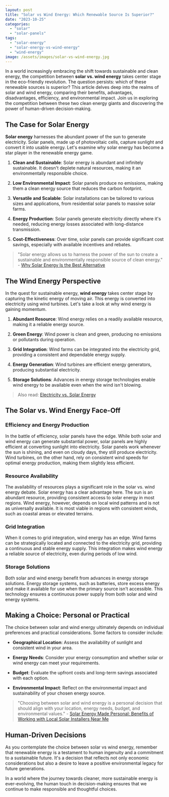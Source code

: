 ```yaml
---
layout: post
title: "Solar vs Wind Energy: Which Renewable Source Is Superior?"
date: "2023-10-25"
categories: 
  - "solar"
  - "solar-panels"
tags: 
  - "solar-energy"
  - "solar-energy-vs-wind-energy"
  - "wind-energy"
image: /assets/images/solar-vs-wind-energy.jpg
---
```


In a world increasingly embracing the shift towards sustainable and clean energy, the competition between **solar vs. wind energy** takes center stage in the eco-friendly revolution. The question persists: which of these renewable sources is superior? This article delves deep into the realms of solar and wind energy, comparing their benefits, advantages, disadvantages, efficiency, and environmental impact. Join us in exploring the competition between these two clean energy giants and discovering the power of human-driven decision-making.

## The Case for Solar Energy

**Solar energy** harnesses the abundant power of the sun to generate electricity. Solar panels, made up of photovoltaic cells, capture sunlight and convert it into usable energy. Let's examine why solar energy has become a star player in the renewable energy game.

1. **Clean and Sustainable**: Solar energy is abundant and infinitely sustainable. It doesn't deplete natural resources, making it an environmentally responsible choice.

3. **Low Environmental Impact**: Solar panels produce no emissions, making them a clean energy source that reduces the carbon footprint.

5. **Versatile and Scalable**: Solar installations can be tailored to various sizes and applications, from residential solar panels to massive solar farms.

7. **Energy Production**: Solar panels generate electricity directly where it's needed, reducing energy losses associated with long-distance transmission.

9. **Cost-Effectiveness**: Over time, solar panels can provide significant cost savings, especially with available incentives and rebates.

> "Solar energy allows us to harness the power of the sun to create a sustainable and environmentally responsible source of clean energy." - [Why Solar Energy Is the Best Alternative](/why-solar-energy-is-the-best-alternative/)

## The Wind Energy Perspective

In the quest for sustainable energy, **wind energy** takes center stage by capturing the kinetic energy of moving air. This energy is converted into electricity using wind turbines. Let's take a look at why wind energy is gaining momentum.

1. **Abundant Resource**: Wind energy relies on a readily available resource, making it a reliable energy source.

3. **Green Energy**: Wind power is clean and green, producing no emissions or pollutants during operation.

5. **Grid Integration**: Wind farms can be integrated into the electricity grid, providing a consistent and dependable energy supply.

7. **Energy Generation**: Wind turbines are efficient energy generators, producing substantial electricity.

9. **Storage Solutions**: Advances in energy storage technologies enable wind energy to be available even when the wind isn't blowing.

> Also read: [Electricity vs. Solar Energy](/electricity-vs-solar-energy/)

## The Solar vs. Wind Energy Face-Off

### Efficiency and Energy Production

In the battle of efficiency, solar panels have the edge. While both solar and wind energy can generate substantial power, solar panels are highly efficient at converting sunlight into electricity. Solar panels work whenever the sun is shining, and even on cloudy days, they still produce electricity. Wind turbines, on the other hand, rely on consistent wind speeds for optimal energy production, making them slightly less efficient.

### Resource Availability

The availability of resources plays a significant role in the solar vs. wind energy debate. Solar energy has a clear advantage here. The sun is an abundant resource, providing consistent access to solar energy in most regions. Wind energy, however, depends on local wind patterns and is not as universally available. It is most viable in regions with consistent winds, such as coastal areas or elevated terrains.

### Grid Integration

When it comes to grid integration, wind energy has an edge. Wind farms can be strategically located and connected to the electricity grid, providing a continuous and stable energy supply. This integration makes wind energy a reliable source of electricity, even during periods of low wind.

### Storage Solutions

Both solar and wind energy benefit from advances in energy storage solutions. Energy storage systems, such as batteries, store excess energy and make it available for use when the primary source isn't accessible. This technology ensures a continuous power supply from both solar and wind energy systems.

## Making a Choice: Personal or Practical

The choice between solar and wind energy ultimately depends on individual preferences and practical considerations. Some factors to consider include:

- **Geographical Location**: Assess the availability of sunlight and consistent wind in your area.

- **Energy Needs**: Consider your energy consumption and whether solar or wind energy can meet your requirements.

- **Budget**: Evaluate the upfront costs and long-term savings associated with each option.

- **Environmental Impact**: Reflect on the environmental impact and sustainability of your chosen energy source.

> "Choosing between solar and wind energy is a personal decision that should align with your location, energy needs, budget, and environmental values." - [Solar Energy Made Personal: Benefits of Working with Local Solar Installers Near Me](/solar-energy-made-personal-benefits-of-working-with-local-solar-installers-near-me/)

## Human-Driven Decisions

As you contemplate the choice between solar vs wind energy, remember that renewable energy is a testament to human ingenuity and a commitment to a sustainable future. It's a decision that reflects not only economic considerations but also a desire to leave a positive environmental legacy for future generations.

In a world where the journey towards cleaner, more sustainable energy is ever-evolving, the human touch in decision-making ensures that we continue to make responsible and thoughtful choices.
